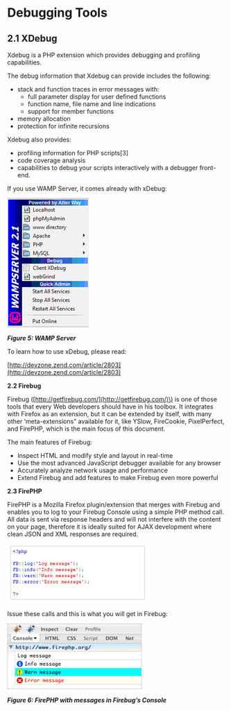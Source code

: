 # Debugging Tools

## 2.1     XDebug

Xdebug is a PHP extension which provides debugging and profiling capabilities.

The debug information that Xdebug can provide includes the following:

* stack and function traces in error messages with:
  * full parameter display for user defined functions
  * function name, file name and line indications
  * support for member functions
* memory allocation
* protection for infinite recursions

Xdebug also provides:

* profiling information for PHP scripts\[3\]
* code coverage analysis
* capabilities to debug your scripts interactively with a debugger front-end.

If you use WAMP Server, it comes already with xDebug:

![Untitled-1.jpg](.gitbook/assets/untitled-5.jpg)

_**Figure 5: WAMP Server**_

To learn how to use xDebug, please read:

[http://devzone.zend.com/article/2803](http://devzone.zend.com/article/2803)

**2.2 Firebug**

Firebug \([http://getfirebug.com/](http://getfirebug.com/)\) is one of those tools that every Web developers should have in his toolbox. It integrates with Firefox as an extension, but it can be extended by itself, with many other ‘meta-extensions” available for it, like YSlow, FireCookie, PixelPerfect, and FirePHP, which is the main focus of this document.

The main features of Firebug:

* Inspect HTML and modify style and layout in real-time
* Use the most advanced JavaScript debugger available for any browser
* Accurately analyze network usage and performance
* Extend Firebug and add features to make Firebug even more powerful

**2.3 FirePHP**

FirePHP is a Mozilla Firefox plugin/extension that merges with Firebug and enables you to log to your Firebug Console using a simple PHP method call. All data is sent via response headers and will not interfere with the content on your page, therefore it is ideally suited for AJAX development where clean JSON and XML responses are required.

![Untitled-1.jpg](.gitbook/assets/untitled-6.jpg)

Issue these calls and this is what you will get in Firebug:

![Untitled-1.jpg](.gitbook/assets/untitled-7.jpg)

_**Figure 6: FirePHP with messages in Firebug’s Console**_

